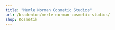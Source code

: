 ```yaml
---
title: "Merle Norman Cosmetic Studios"
url: /bradenton/merle-norman-cosmetic-studios/
shop: Kosmetik
---
```

